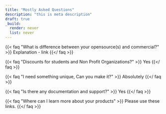 ```yaml
---
title: "Mostly Asked Questions"
description: "this is meta description"
draft: true
_build:
  render: never
  list: never
---
```


{{< faq "What is difference between your opensource(s) and commercial?" >}}
Explanation - link
{{</ faq >}}

{{< faq "Discounts for students and Non Profit Organizations?" >}}
Yes
{{</ faq >}}

{{< faq "I need something unique, Can you make it?" >}}
Absolutely
{{</ faq >}}

{{< faq "Is there any documentation and support?" >}}
Yes
{{</ faq >}}

{{< faq "Where can I learn more about your products" >}}
Please use these links. 
{{</ faq >}}